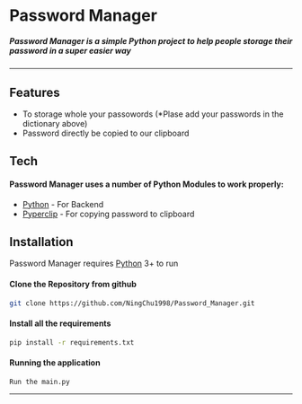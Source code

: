 
# Password Manager
##### Password Manager is a simple Python project to help people storage their password in a super easier way
---
##  Features
- To storage whole your passowords (*Plase add your passwords in the dictionary above)
- Password directly be copied to our clipboard

##  Tech

#### Password Manager uses a number of Python Modules to work properly:
- [Python](https://www.python.org/) - For Backend
- [Pyperclip](https://pypi.org/project/pyperclip/) - For copying password to clipboard

##  Installation

Password Manager requires [Python](https://www.python.org/) 3+ to run
 
#### Clone the Repository from github
 ```sh
git clone https://github.com/NingChu1998/Password_Manager.git
```

#### Install all the requirements
 ```sh
pip install -r requirements.txt
```
#### Running the application
```
Run the main.py
```
---
